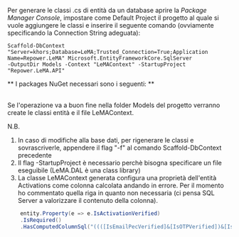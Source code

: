 Per generare le classi .cs di entità da un database aprire la *Package Manager Console*, 
impostare come Default Project il progetto al quale si vuole aggiungere le classi e inserire il seguente comando (ovviamente specificando la Connection String adeguata):

```
Scaffold-DbContext "Server=khors;Database=LeMA;Trusted_Connection=True;Application Name=Repower.LeMA" Microsoft.EntityFrameworkCore.SqlServer
-OutputDir Models -Context "LeMAContext" -StartupProject "Repower.LeMA.API"
```

** I packages NuGet necessari sono i seguenti: **
<ItemGroup>
    <PackageReference Include="Microsoft.EntityFrameworkCore.SqlServer" Version="2.0.1" />
    <PackageReference Include="Microsoft.EntityFrameworkCore" Version="2.0.1" />
    <PackageReference Include="Microsoft.EntityFrameworkCore.Design" Version="2.0.1" />
    <PackageReference Include="Microsoft.EntityFrameworkCore.Tools" Version="2.0.1" />  
    <PackageReference Include="Microsoft.Extensions.Configuration" Version="2.0.0" />   
</ItemGroup>

Se l'operazione va a buon fine nella folder Models del progetto verranno create le classi entità e il file LeMAContext.

N.B.
1) In caso di modifiche alla base dati, per rigenerare le classi e sovrascriverle, appendere il flag "-f" al comando Scaffold-DbContext precedente
2) Il flag -StartupProject è necessario perchè bisogna specificare un file eseguibile (LeMA.DAL è una class library)
3) La classe LeMAContext generata configura una proprietà dell'entità Activations come colonna calcolata andando in errore. Per il momento ho commentato quella riga in quanto non necessaria (ci pensa SQL Server a valorizzare il contenuto della colonna).
```cs
    entity.Property(e => e.IsActivationVerified)
    .IsRequired()
    .HasComputedColumnSql("((([IsEmailPecVerified]&[IsOTPVerified])&[IsOTSDLVerified])&[IsValid])");
```   
